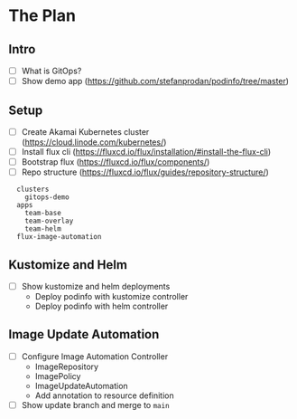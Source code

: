 # The Plan

## Intro

- [ ] What is GitOps?
- [ ] Show demo app (https://github.com/stefanprodan/podinfo/tree/master)

## Setup

- [ ] Create Akamai Kubernetes cluster (https://cloud.linode.com/kubernetes/)
- [ ] Install flux cli (https://fluxcd.io/flux/installation/#install-the-flux-cli)
- [ ] Bootstrap flux (https://fluxcd.io/flux/components/)
- [ ] Repo structure (https://fluxcd.io/flux/guides/repository-structure/)

```
  clusters
    gitops-demo
  apps
    team-base
    team-overlay
    team-helm
  flux-image-automation
```

## Kustomize and Helm

- [ ] Show kustomize and helm deployments
  - Deploy podinfo with kustomize controller
  - Deploy podinfo with helm controller

## Image Update Automation

- [ ] Configure Image Automation Controller
  - ImageRepository
  - ImagePolicy
  - ImageUpdateAutomation
  - Add annotation to resource definition
- [ ] Show update branch and merge to `main`
